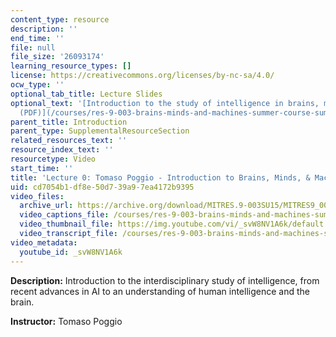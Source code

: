```yaml
---
content_type: resource
description: ''
end_time: ''
file: null
file_size: '26093174'
learning_resource_types: []
license: https://creativecommons.org/licenses/by-nc-sa/4.0/
ocw_type: ''
optional_tab_title: Lecture Slides
optional_text: '[Introduction to the study of intelligence in brains, minds, and machines
  (PDF)](/courses/res-9-003-brains-minds-and-machines-summer-course-summer-2015/resources/mitres_9_003sum15_lec0)'
parent_title: Introduction
parent_type: SupplementalResourceSection
related_resources_text: ''
resource_index_text: ''
resourcetype: Video
start_time: ''
title: 'Lecture 0: Tomaso Poggio - Introduction to Brains, Minds, & Machines'
uid: cd7054b1-df8e-50d7-39a9-7ea4172b9395
video_files:
  archive_url: https://archive.org/download/MITRES.9-003SU15/MITRES9_003SU15_Lecture_0_300k.mp4
  video_captions_file: /courses/res-9-003-brains-minds-and-machines-summer-course-summer-2015/7b4c3a21fa985ec795ce0eb9c5cc9b5a_svW8NV1A6k.vtt
  video_thumbnail_file: https://img.youtube.com/vi/_svW8NV1A6k/default.jpg
  video_transcript_file: /courses/res-9-003-brains-minds-and-machines-summer-course-summer-2015/359fa031a730f945e906316f4dfb7a22_svW8NV1A6k.pdf
video_metadata:
  youtube_id: _svW8NV1A6k
---
```


**Description:** Introduction to the interdisciplinary study of intelligence, from recent advances in AI to an understanding of human intelligence and the brain.

**Instructor:** Tomaso Poggio

